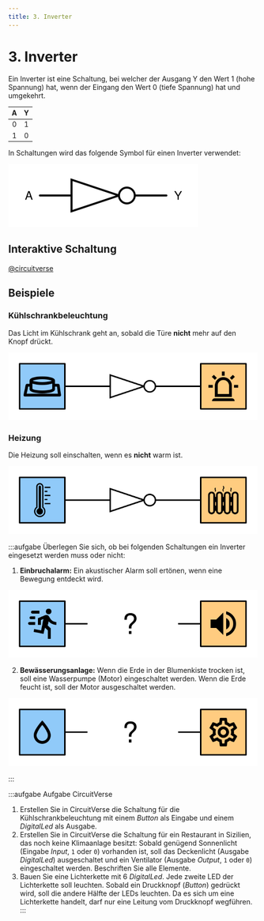 ```yaml
---
title: 3. Inverter
---
```



# 3. Inverter

Ein Inverter ist eine Schaltung, bei welcher der Ausgang Y den Wert 1 (hohe Spannung) hat, wenn der Eingang den Wert 0 (tiefe Spannung) hat und umgekehrt.

<div className="slim-table">

|   A   |   Y   |
| :---: | :---: |
|   0   |   1   |
|   1   |   0   |
</div>

In Schaltungen wird das folgende Symbol für einen Inverter verwendet:

![Symbol für einen Inverter](images/03-inverter.svg)

## Interaktive Schaltung

[@circuitverse](https://circuitverse.org/simulator/embed/rothe-inverter)

## Beispiele

### Kühlschrankbeleuchtung

Das Licht im Kühlschrank geht an, sobald die Türe **nicht** mehr auf den Knopf drückt.

![](images/03-fridge.svg)

### Heizung

Die Heizung soll einschalten, wenn es **nicht** warm ist.

![](images/03-heating.svg)

:::aufgabe
Überlegen Sie sich, ob bei folgenden Schaltungen ein Inverter eingesetzt werden muss oder nicht:

1. **Einbruchalarm:** Ein akustischer Alarm soll ertönen, wenn eine Bewegung entdeckt wird.

![](images/03-ex-intruder-alarm.svg)

<Answer type="text" webKey="b465efac-a164-41d7-bc27-6b78a98ad94a" />

2. **Bewässerungsanlage:** Wenn die Erde in der Blumenkiste trocken ist, soll eine Wasserpumpe (Motor) eingeschaltet werden. Wenn die Erde feucht ist, soll der Motor ausgeschaltet werden.

![](images/03-ex-irrigation.svg)

<Answer type="text" webKey="2d562c57-6356-4dfd-a716-97ec2350abce" />

:::

:::aufgabe Aufgabe CircuitVerse
1. Erstellen Sie in CircuitVerse die Schaltung für die Kühlschrankbeleuchtung mit einem _Button_ als Eingabe und einem _DigitalLed_ als Ausgabe.
2. Erstellen Sie in CircuitVerse die Schaltung für ein Restaurant in Sizilien, das noch keine Klimaanlage besitzt: Sobald genügend Sonnenlicht (Eingabe _Input_, `1` oder `0`) vorhanden ist, soll das Deckenlicht (Ausgabe _DigitalLed_) ausgeschaltet und ein Ventilator (Ausgabe _Output_, `1` oder `0`) eingeschaltet werden. Beschriften Sie alle Elemente.
3. Bauen Sie eine Lichterkette mit 6 _DigitalLed_. Jede zweite LED der Lichterkette soll leuchten. Sobald ein Druckknopf (_Button_) gedrückt wird, soll die andere Hälfte der LEDs leuchten. Da es sich um eine Lichterkette handelt, darf nur eine Leitung vom Druckknopf wegführen.
:::
